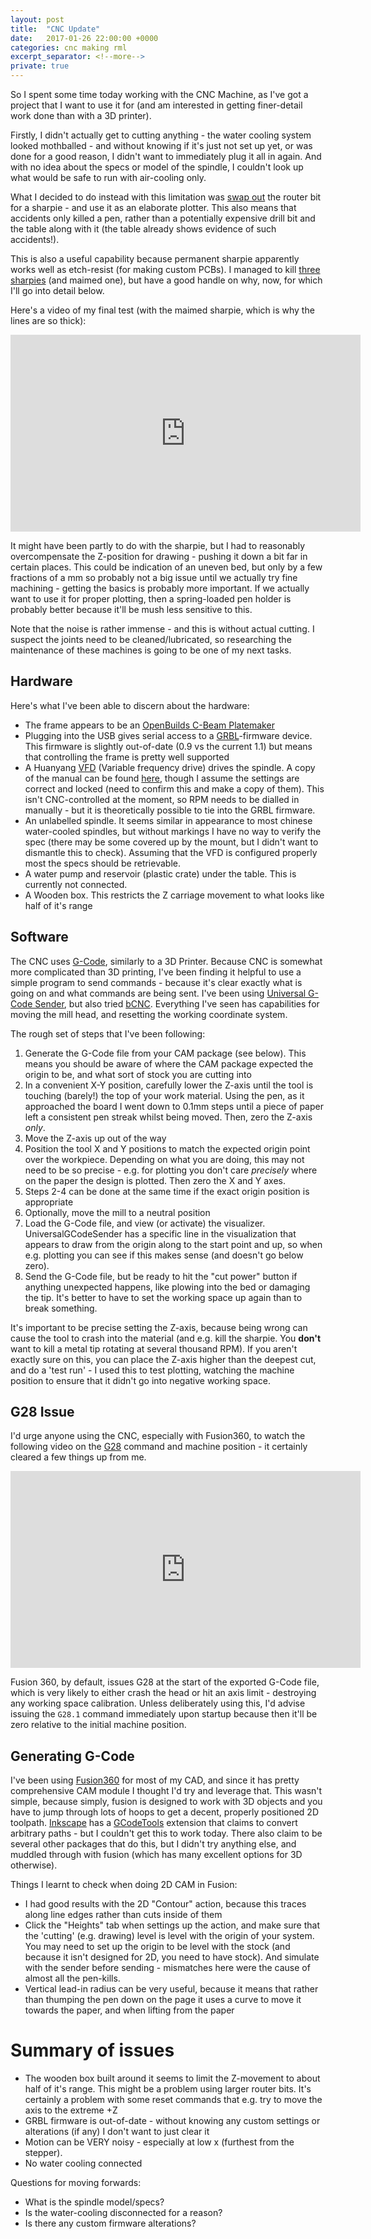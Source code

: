 ```yaml
---
layout: post
title:  "CNC Update"
date:   2017-01-26 22:00:00 +0000
categories: cnc making rml
excerpt_separator: <!--more-->
private: true
---
```


So I spent some time today working with the CNC Machine, as I've got a project that I want to use it for (and am interested in getting finer-detail work done than with a 3D printer).

Firstly, I didn't actually get to cutting anything - the water cooling system looked mothballed - and without knowing if it's just not set up yet, or was done for a good reason, I didn't want to immediately plug it all in again. And with no idea about the specs or model of the spindle, I couldn't look up what would be safe to run with air-cooling only.

<!--more-->

What I decided to do instead with this limitation was [swap out][plotterish] the router bit for a sharpie - and use it as an elaborate plotter. This also means that accidents only killed a pen, rather than a potentially expensive drill bit and the table along with it (the table already shows evidence of such accidents!). 

This is also a useful capability because permanent sharpie apparently works well as etch-resist (for making custom PCBs). I managed to kill [three sharpies][deadsharpie] (and maimed one), but have a good handle on why, now, for which I'll go into detail below.

Here's a video of my final test (with the maimed sharpie, which is why the lines are so thick):
<iframe width="560" height="315" src="https://www.youtube.com/embed/UvXsnTRo4J0" frameborder="0" allowfullscreen></iframe>

It might have been partly to do with the sharpie, but I had to reasonably overcompensate the Z-position for drawing - pushing it down a bit far in certain places. This could be indication of an uneven bed, but only by a few fractions of a mm so probably not a big issue until we actually try fine machining - getting the basics is probably more important. If we actually want to use it for proper plotting, then a spring-loaded pen holder is probably better because it'll be mush less sensitive to this.

Note that the noise is rather immense - and this is without actual cutting. I suspect the joints need to be cleaned/lubricated, so researching the maintenance of these machines is going to be one of my next tasks.

Hardware
--------
Here's what I've been able to discern about the hardware:

- The frame appears to be an [OpenBuilds C-Beam Platemaker][cnc]
- Plugging into the USB gives serial access to a [GRBL][grbl]-firmware device. This firmware is slightly out-of-date (0.9 vs the current 1.1) but means that controlling the frame is pretty well supported
- A Huanyang [VFD] (Variable frequency drive) drives the spindle. A copy of the manual can be found [here][VFDmanual], though I assume the settings are correct and locked (need to confirm this and make a copy of them). This isn't CNC-controlled at the moment, so RPM needs to be dialled in manually - but it is theoretically possible to tie into the GRBL firmware.
- An unlabelled spindle. It seems similar in appearance to most chinese water-cooled spindles, but without markings I have no way to verify the spec (there may be some covered up by the mount, but I didn't want to dismantle this to check). Assuming that the VFD is configured properly most the specs should be retrievable.
- A water pump and reservoir (plastic crate) under the table. This is currently not connected.
- A Wooden box. This restricts the Z carriage movement to what looks like half of it's range


Software
--------
The CNC uses [G-Code][GCode], similarly to a 3D Printer. Because CNC is somewhat more complicated than 3D printing, I've been finding it helpful to use a simple program to send commands - because it's clear exactly what is going on and what commands are being sent. I've been using [Universal G-Code Sender][Universal], but also tried [bCNC]. Everything I've seen has capabilities for moving the mill head, and resetting the working
coordinate system. 

The rough set of steps that I've been following:

1. Generate the G-Code file from your CAM package (see below). This means you should be aware of where the CAM package expected the origin to be, and what sort of stock you are cutting into
2. In a convenient X-Y position, carefully lower the Z-axis until the tool is touching (barely!) the top of your work material. Using the pen, as it approached the board I went down to 0.1mm steps until a piece of paper left a consistent pen streak whilst being moved. Then, zero the Z-axis *only*. 
3. Move the Z-axis up out of the way
4. Position the tool X and Y positions to match the expected origin point over the workpiece. Depending on what you are doing, this may not need to be so precise - e.g. for plotting you don't care *precisely* where on the paper the design is plotted. Then zero the X and Y axes.
5. Steps 2-4 can be done at the same time if the exact origin position is appropriate
6. Optionally, move the mill to a neutral position
7. Load the G-Code file, and view (or activate) the visualizer. UniversalGCodeSender has a specific line in the visualization that appears to draw from the origin along to the start point and up, so when e.g. plotting you can see if this makes sense (and doesn't go below zero).
6. Send the G-Code file, but be ready to hit the "cut power" button if anything unexpected happens, like plowing into the bed or damaging the tip. It's better to have to set the working space up again than to break something.

It's important to be precise setting the Z-axis, because being wrong can cause the tool to crash into the material (and e.g. kill the sharpie. You **don't** want to kill a metal tip rotating at several thousand RPM). If you aren't exactly sure on this, you can place the Z-axis higher than the deepest cut, and do a 'test run' - I used this to test plotting, watching the machine position to ensure that it didn't go into negative working space.

G28 Issue
---------
I'd urge anyone using the CNC, especially with Fusion360, to watch the following video on the [G28] command and machine position - it certainly cleared a few things up from me.

<iframe width="560" height="315" src="https://www.youtube.com/embed/jgnR0LKIBAQ" frameborder="0" allowfullscreen></iframe>

Fusion 360, by default, issues G28 at the start of the exported G-Code file, which is very likely to either crash the head or hit an axis limit - destroying any working space calibration. Unless deliberately using this, I'd advise issuing the `G28.1` command immediately upon startup because then it'll be zero relative to the initial machine position.


Generating G-Code
-----------------
I've been using [Fusion360] for most of my CAD, and since it has pretty comprehensive CAM module I thought I'd try and leverage that. This wasn't simple, because simply, fusion is designed to work with 3D objects and you have to jump through lots of hoops to get a decent, properly positioned 2D toolpath. [Inkscape] has a [GCodeTools][InkscapeTools] extension that claims to convert arbitrary paths - but I couldn't get this to work today. There also claim to be several other packages that do this, but I didn't try anything else, and muddled through with fusion (which has many excellent options for 3D otherwise).

Things I learnt to check when doing 2D CAM in Fusion:

- I had good results with the 2D "Contour" action, because this traces along line edges rather than cuts inside of them
- Click the "Heights" tab when settings up the action, and make sure that the 'cutting' (e.g. drawing) level is level with the origin of your system. You may need to set up the origin to be level with the stock (and because it isn't designed for 2D, you need to have stock). And simulate with the sender before sending - mismatches here were the cause of almost all the pen-kills.
- Vertical lead-in radius can be very useful, because it means that rather than thumping the pen down on the page it uses a curve to move it towards the paper, and when lifting from the paper

Summary of issues
=================
- The wooden box built around it seems to limit the Z-movement to about half of it's range. This might be a problem using larger router bits. It's certainly a problem with some reset commands that e.g. try to move the axis to the extreme +Z
- GRBL firmware is out-of-date - without knowing any custom settings or alterations (if any) I don't want to just clear it
- Motion can be VERY noisy - especially at low x (furthest from the stepper). 
- No water cooling connected

Questions for moving forwards:

- What is the spindle model/specs?
- Is the water-cooling disconnected for a reason?
- Is there any custom firmware alterations?



[cnc]: http://openbuilds.org/builds/c-beam%E2%84%A2-machine-plate-maker.2020/
[grbl]: https://github.com/gnea/grbl
[VFD]: https://en.wikipedia.org/wiki/Variable-frequency_drive
[VFDmanual]: http://www.cnczone.com/forums/spindles-vfd/117782-huanyang-chinese-vfd-settings-manual.html


<!-- ![Swift and Python combined output](/images/PTS_output.png) -->


[deadsharpie]: /images/2017-01-26%2017.53.52.jpg
[plotterish]: /images/2017-01-26%2015.58.06.jpg



[GCode]: https://en.wikipedia.org/wiki/G-code
[Universal]: https://github.com/winder/Universal-G-Code-Sender
[bCNC]: https://github.com/vlachoudis/bCNC
[G28]: http://www.linuxcnc.org/docs/2.5/html/gcode/gcode.html#sec:G28-G28_1
[Fusion360]: http://www.autodesk.com/products/fusion-360/overview
[Inkscape]: https://inkscape.org/en/
[InkscapeTools]: https://github.com/cnc-club/gcodetools
